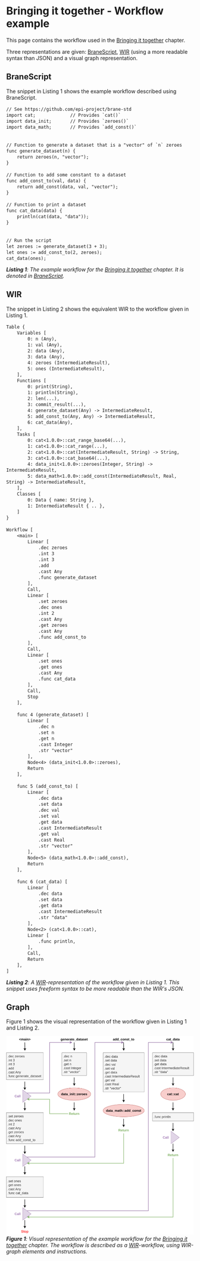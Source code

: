 # Bringing it together - Workflow example
This page contains the workflow used in the [Bringing it together](./showcase.md) chapter.

Three representations are given: [BraneScript](../../appendix/languages/bscript/introduction.md), [WIR](../../spec/wir/introduction.md) (using a more readable syntax than JSON) and a visual graph representation.


## BraneScript
The snippet in Listing 1 shows the example workflow described using BraneScript.

```bscript
// See https://github.com/epi-project/brane-std
import cat;             // Provides `cat()`
import data_init;       // Provides `zeroes()`
import data_math;       // Provides `add_const()`


// Function to generate a dataset that is a "vector" of `n` zeroes
func generate_dataset(n) {
    return zeroes(n, "vector");
}

// Function to add some constant to a dataset
func add_const_to(val, data) {
    return add_const(data, val, "vector");
}

// Function to print a dataset
func cat_data(data) {
    println(cat(data, "data"));
}


// Run the script
let zeroes := generate_dataset(3 + 3);
let ones := add_const_to(2, zeroes);
cat_data(ones);
```
_**Listing 1**: The example workflow for the [Bringing it together](./showcase.md) chapter. It is denoted in [BraneScript](../../appendix/languages/bscript/introduction.md)._


## WIR
The snippet in Listing 2 shows the equivalent WIR to the workflow given in Listing 1.

```wir
Table {
    Variables [
        0: n (Any),
        1: val (Any),
        2: data (Any),
        3: data (Any),
        4: zeroes (IntermediateResult),
        5: ones (IntermediateResult),
    ],
    Functions [
        0: print(String),
        1: println(String),
        2: len(...),
        3: commit_result(...),
        4: generate_dataset(Any) -> IntermediateResult,
        5: add_const_to(Any, Any) -> IntermediateResult,
        6: cat_data(Any),
    ],
    Tasks [
        0: cat<1.0.0>::cat_range_base64(...),
        1: cat<1.0.0>::cat_range(...),
        2: cat<1.0.0>::cat(IntermediateResult, String) -> String,
        3: cat<1.0.0>::cat_base64(...),
        4: data_init<1.0.0>::zeroes(Integer, String) -> IntermediateResult,
        5: data_math<1.0.0>::add_const(IntermediateResult, Real, String) -> IntermediateResult,
    ],
    Classes [
        0: Data { name: String },
        1: IntermediateResult { .. },
    ]
}

Workflow [
    <main> [
        Linear [
            .dec zeroes
            .int 3
            .int 3
            .add
            .cast Any
            .func generate_dataset
        ],
        Call,
        Linear [
            .set zeroes
            .dec ones
            .int 2
            .cast Any
            .get zeroes
            .cast Any
            .func add_const_to
        ],
        Call,
        Linear [
            .set ones
            .get ones
            .cast Any
            .func cat_data
        ],
        Call,
        Stop
    ],

    func 4 (generate_dataset) [
        Linear [
            .dec n
            .set n
            .get n
            .cast Integer
            .str "vector"
        ],
        Node<4> (data_init<1.0.0>::zeroes),
        Return
    ],

    func 5 (add_const_to) [
        Linear [
            .dec data
            .set data
            .dec val
            .set val
            .get data
            .cast IntermediateResult
            .get val
            .cast Real
            .str "vector"
        ],
        Node<5> (data_math<1.0.0>::add_const),
        Return
    ],

    func 6 (cat_data) [
        Linear [
            .dec data
            .set data
            .get data
            .cast IntermediateResult
            .str "data"
        ],
        Node<2> (cat<1.0.0>::cat),
        Linear [
            .func println,
        ],
        Call,
        Return
    ],
]
```
_**Listing 2**: A [WIR](../../spec/wir/introduction.md)-representation of the workflow given in Listing 1. This snippet uses freeform syntax to be more readable than the WIR's JSON._


## Graph
Figure 1 shows the visual representation of the workflow given in Listing 1 and Listing 2.

![Visual representation of the example workflow.](../../assets/diagrams/VMShowcaseWorkflow.png)
_**Figure 1**: Visual representation of the example workflow for the [Bringing it together](./showcase.md) chapter. The workflow is described as a [WIR](../../spec/wir/introduction.md)-workflow, using WIR-graph elements and instructions._
